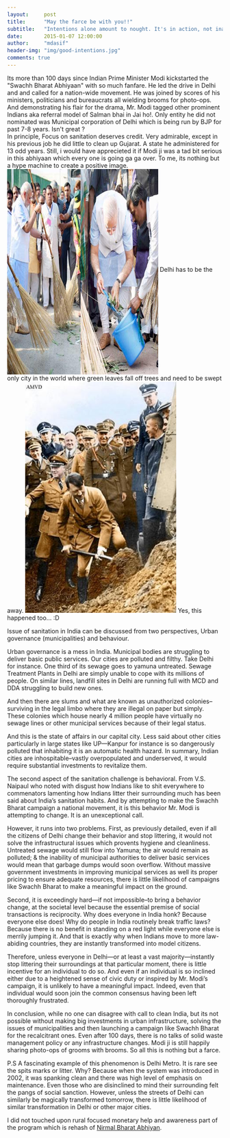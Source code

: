 ```yaml
---
layout:     post
title:      "May the farce be with you!!"
subtitle:   "Intentions alone amount to nought. It's in action, not inaction that we can become all we can be."
date:       2015-01-07 12:00:00
author:     "mdasif"
header-img: "img/good-intentions.jpg"
comments: true
---
```

<p>
  Its more than 100 days since Indian Prime Minister Modi kickstarted the "Swachh Bharat Abhiyaan" with so much fanfare. 
  He led the drive in Delhi and and called for a nation-wide movement. He was joined by scores of his ministers, politicians and bureaucrats all wielding 
  brooms for photo-ops. And demonstrating his flair for the drama, Mr. Modi tagged other prominent Indians aka referral model of Salman bhai in Jai ho!. 
  Only entity he did not nominated was Municipal corporation of Delhi which is being run by BJP for past 7-8 years. Isn't great ? 
<br/>
  In principle, Focus on sanitation deserves credit. Very admirable, except in his previous job he did little to clean up Gujarat. A state he administered for 13 odd years.
  Still, i would have apprecieted it if Modi ji was a tad bit serious in this abhiyaan which every one is going ga ga over. To me, its nothing but a hype machine to create a positive image.
  <br/>
  <img src="/img/fuhrer-2-swachh-bharat.jpg" width="70%" height="480" align="middle"/>
  <span class="caption text-muted">Delhi has to be the only city in the world where green leaves fall off trees and need to be swept away.</span> 
  <img src="/img/fuhrer-swachh-germany.jpeg" width="70%" height="540"/>
  <span class="caption text-muted">Yes, this happened too... :D</span> 
</p>
<p>
  Issue of sanitation in India can be discussed from two perspectives, Urban governance (municipalities) and behaviour.
</p>  
<p>
  Urban governance is a mess in India. Municipal bodies are struggling to deliver basic public services. Our cities are polluted and filthy. Take Delhi for instance. 
  One third of its sewage goes to yamuna untreated. Sewage Treatment Plants in Delhi are simply unable to cope with its millions of people. 
  On similar lines, landfill sites in Delhi are running full with MCD and DDA struggling to build new ones.    
</p>
<p>
  And then there are slums and what are known as unauthorized colonies–surviving in the legal limbo where they are illegal on paper but simply. 
  These colonies which house nearly 4 million people have virtually no sewage lines or other municipal services because of their legal status.
</p>
<p>
  And this is the state of affairs in our capital city. Less said about other cities particularly in large states like UP—Kanpur for instance is so dangerously polluted that 
  inhabiting it is an automatic health hazard. In summary, Indian cities are inhospitable–vastly overpopulated and underserved, it would require substantial investments to revitalize them.
</p>
<p>
  The second aspect of the sanitation challenge is behavioral. From V.S. Naipaul who noted with disgust how Indians like to shit everywhere to commenators lamenting how Indians litter 
  their surrounding much has been said about India’s sanitation habits. And by attempting to make the Swachh Bharat campaign a national movement, 
  it is this behavior Mr. Modi is attempting to change. It is an unexceptional call.
</p>  
<p>
However, it runs into two problems. First, as previously detailed, even if all the citizens of Delhi change their behavior and stop littering, it would not solve the infrastructural 
issues which provents hygiene and cleanliness. Untreated sewage would still flow into Yamuna; the air would remain as polluted; & the inability of municipal authorities to deliver 
basic services would mean that garbage dumps would soon overflow. Without massive government investments in improving municipal services as well its proper pricing to ensure adequate 
resources, there is little likelihood of campaigns like Swachh Bharat to make a meaningful impact on the ground.
</p>
<p>
Second, it is exceedingly hard—if not impossible–to bring a behavior change, at the societal level because the essential premise of social transactions is reciprocity. 
Why does everyone in India honk? Because everyone else does! Why do people in India routinely break traffic laws? Because there is no benefit in standing on a red light 
while everyone else is merrily jumping it. And that is exactly why when Indians move to more law-abiding countries, they are instantly transformed into model citizens.
</p>
<p>
Therefore, unless everyone in Delhi—or at least a vast majority—instantly stop littering their surroundings at that particular moment, there is little incentive for an individual 
to do so. And even if an individual is so inclined either due to a heightened sense of civic duty or inspired by Mr. Modi’s campaign, it is unlikely to have a meaningful impact. 
Indeed, even that individual would soon join the common consensus having been left thoroughly frustrated.
</p>
<p>
In conclusion, while no one can disagree with call to clean India, but its not possible without making big investments in urban infrastructure, solving the issues of municipalities and then launching a campaign like Swachh Bharat for the recalcitrant ones. 
Even after 100 days, there is no talks of solid waste management policy or any infrastructure changes. Modi ji is still happily sharing photo-ops of grooms with brooms. So all this is nothing but a farce.  
</p>
<p>
  P.S A fascinating example of this phenomenon is Delhi Metro. It is rare see the spits marks or litter. Why? Because when the system was introduced in 2002, 
  it was spanking clean and there was high level of emphasis on maintenance. Even those who are disinclined to mind their surrounding felt the pangs of social sanction. 
  However, unless the streets of Delhi can similarly be magically transformed tomorrow, there is little likelihood of similar transformation in Delhi or other major cities.
</p>
<p>
  I did not touched upon rural focused monetary help and awareness part of the program which is rehash of <a href="https://en.wikipedia.org/wiki/Nirmal_Bharat_Abhiyan">Nirmal Bharat Abhiyan</a>.
</p>